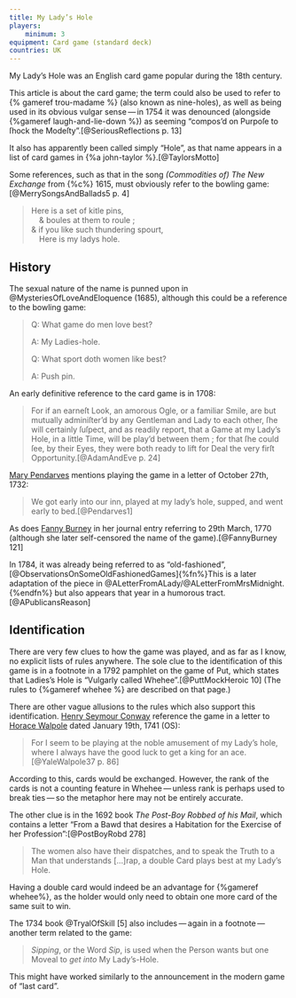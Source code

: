 ```yaml
---
title: My Lady’s Hole
players:
    minimum: 3
equipment: Card game (standard deck)
countries: UK
---
```


<p class="lead"><span class="aka">My Lady’s Hole</span> was an English card game popular during the 18th century.</p>

This article is about the card game; the term could also be used to refer to {%
gameref trou-madame %} (also known as nine-holes), as well as being used in its obvious vulgar sense — in 1754 it was denounced (alongside {%gameref laugh-and-lie-down %}) as seeming “compos’d on Purpoſe to ſhock the Modeſty”.[@SeriousReflections p. 13]

It also has apparently been called simply “<span class="aka">Hole</span>”, as that name appears in a list of card games in {%a john-taylor %}.[@TaylorsMotto]

<!--
See: https://books.google.co.nz/books?id=2XtWDhgljvkC&pg=PA673&lpg=PA673&dq=%22my+lady%27s+hole%22&source=bl&ots=SdWKwWQYcR&sig=ACfU3U22jqnQGfl9FiGhEfZwhN0R2ofToA&hl=en&sa=X&ved=2ahUKEwik0emtwJr7AhXF1zgGHePNAacQ6AF6BAgoEAM#v=onepage&q=%22my%20lady's%20hole%22&f=false
-->

Some references, such as that in the song <cite>(Commodities of) The New Exchange</cite> from {%c%} 1615, must obviously refer to the bowling game:[@MerrySongsAndBallads5 p. 4]

> Here is a set of kitle pins,<br>
> &emsp;& boules at them to roule ;<br>
> & if you like such thundering spourt,<br>
> &emsp;Here is my ladys hole.

## History

The sexual nature of the name is punned upon in @MysteriesOfLoveAndEloquence (1685), although this could be a reference to the bowling game:

> Q: What game do men love best?
> 
> A: My Ladies-hole.
>
> Q: What sport doth women like best?
>
> A: Push pin.

An early definitive reference to the card game is in 1708:

> For if an earneſt Look, an amorous Ogle, or a familiar Smile, are but mutually adminiſter’d by any Gentleman and Lady to each other, ſhe will certainly ſuſpect, and as readily report, that a Game at my Lady’s Hole, in a little Time, will be play’d between them ; for that ſhe could ſee, by their Eyes, they were both ready to lift for Deal the very firſt Opportunity.[@AdamAndEve p. 24]

[Mary Pendarves](https://en.wikipedia.org/wiki/Mary_Delany) mentions playing the game in a letter of October 27th, 1732:

> We got early into our inn, played at my lady’s hole, supped, and went early to bed.[@Pendarves1]

As does [Fanny Burney](https://en.wikipedia.org/wiki/Frances_Burney)  in her journal entry referring to 29th March, 1770 (although she later self-censored the name of the game).[@FannyBurney 121]

In 1784, it was already being referred to as “old-fashioned”,[@ObservationsOnSomeOldFashionedGames]{%fn%}This is a later adaptation of the piece in @ALetterFromALady/@ALetterFromMrsMidnight.{%endfn%} but also appears that year in a humorous tract.[@APublicansReason]

## Identification

There are very few clues to how the game was played, and as far as I know, no explicit lists of rules anywhere. The sole clue to the identification of this game is in a footnote in a 1792 pamphlet on the game of Put, which states that Ladies’s Hole is “Vulgarly called Whehee”.[@PuttMockHeroic 10] (The rules to {%gameref whehee %} are described on that page.)

There are other vague allusions to the rules which also support this identification. [Henry Seymour Conway](https://en.wikipedia.org/wiki/Henry_Seymour_Conway) reference the game in a letter to [Horace Walpole](https://en.wikipedia.org/wiki/Horace_Walpole) dated January 19th, 1741 (OS):<!-- also, Comet -->

> For I seem to be playing at the noble amusement of my Lady’s hole, where I always have the good luck to get a king for an ace.[@YaleWalpole37 p. 86]

According to this, cards would be exchanged. However, the rank of the cards is not a counting feature in Whehee — unless rank is perhaps used to break ties — so the metaphor here may not be entirely accurate.

The other clue is in the 1692 book <cite>The Post-Boy Robbed of his Mail</cite>, which contains a letter “From a Bawd that desires a Habitation for the Exercise of her Profession”:[@PostBoyRobd 278]

> The women also have their dispatches, and to speak the Truth to a Man that understands […]rap, a double Card plays best at my Lady’s Hole.

Having a double card would indeed be an advantage for {%gameref whehee%}, as the holder would only need to obtain one more card of the same suit to win.

The 1734 book @TryalOfSkill [5] also includes — again in a footnote — another term related to the game:

> _Sipping_, or the Word _Sip_, is used when the Person wants but one Moveal to _get into_ My Lady’s-Hole.

This might have worked similarly to the announcement in the modern game of “last card”.


<!--

https://archive.org/details/bim_eighteenth-century_the-whole-proceedings-on_great-britain-sessions-_1776/page/n85/mode/2up?q=%22my+lady%27s+hole%22

https://archive.org/details/sim_edinburgh-weekly-magazine_1776-01-25_31/page/n7/mode/2up?q=%22my+lady%27s+hole%22

https://archive.org/details/worksofthomasnab0001nabb/page/230/mode/2up?q=%22my+ladyes+hole%22

https://archive.org/details/bim_eighteenth-century_poetical-amusements-at-a_1776/page/126/mode/2up?q=%22my+lady%27s+hole%22

https://archive.org/details/bim_eighteenth-century_the-yearly-chronicle-for_1762/page/408/mode/2up?q=%22my+lady%27s+hole%22

https://archive.org/details/bim_eighteenth-century_the-court-of-cupid-by-t_thompson-edward_1770_2/page/108/mode/2up?q=%22my+lady%27s+hole%22

https://archive.org/details/bim_eighteenth-century_the-rump-examind-with-_faithful-reporter-of-the_1722/page/n21/mode/2up?q=%22my+lady%27s+hole%22

https://archive.org/details/bim_eighteenth-century_a-new-collection-of-fair_brooke-henry_1750_2/page/98/mode/2up?q=%22my+lady%27s+hole%22


https://archive.org/details/bim_eighteenth-century_the-merry-cobler-or-th_coffey-charles_1735/page/8/mode/2up?q=%22lady%27s+hole%22

https://archive.org/details/bim_eighteenth-century_miscellaneous-poems-and-_rugeley-rowland_1763/page/(62)/mode/2up?q=%22lady%27s+hole%22
https://archive.org/details/bim_eighteenth-century_the-prude-or-win-her-a_weeks-james-eyre_1791/page/n43/mode/2up?q=%22lady%27s+hole%22

https://archive.org/details/sportingmagazin12unkngoog/page/n39/mode/2up?q=%22lady%27s+hole%22

https://archive.org/details/sportingmagazin49unkngoog/page/n215/mode/2up?q=%22lady%27s+hole%22

"old" https://archive.org/details/dictionaryobsol02wriggoog?q=%22lady%27s+hole%22
"ancient" https://archive.org/details/dictionaryobsol06wriggoog?q=%22lady%27s+hole%22

https://archive.org/details/oldenglishplays00unkngoog/page/n241/mode/2up?q=%22ladyes+hole%22

-->
